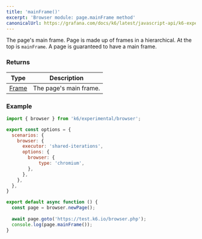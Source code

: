 ```yaml
---
title: 'mainFrame()'
excerpt: 'Browser module: page.mainFrame method'
canonicalUrl: https://grafana.com/docs/k6/latest/javascript-api/k6-experimental/browser/page/mainframe/
---
```


The page's main frame. Page is made up of frames in a hierarchical. At the top is `mainFrame`. A page is guaranteed to have a main frame.

### Returns

| Type   | Description                      |
|--------|----------------------------------|
| [Frame](/javascript-api/k6-experimental/browser/frame/) | The page's main frame. |

### Example

<CodeGroup labels={[]}>

```javascript
import { browser } from 'k6/experimental/browser';

export const options = {
  scenarios: {
    browser: {
      executor: 'shared-iterations',
      options: {
        browser: {
            type: 'chromium',
        },
      },
    },
  },
}

export default async function () {
  const page = browser.newPage();
  
  await page.goto('https://test.k6.io/browser.php');
  console.log(page.mainFrame()); 
}
```

</CodeGroup>